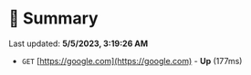 # 📖 Summary
Last updated: **5/5/2023, 3:19:26 AM**

- `GET` [https://google.com](https://google.com) - **Up** (177ms)
